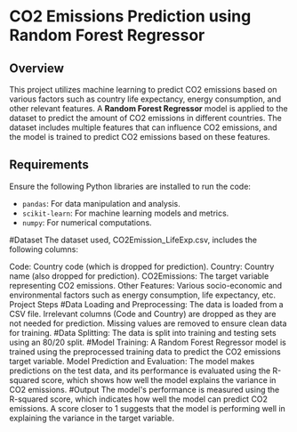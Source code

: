 # CO2 Emissions Prediction using Random Forest Regressor

## Overview

This project utilizes machine learning to predict CO2 emissions based on various factors such as country life expectancy, energy consumption, and other relevant features. A **Random Forest Regressor** model is applied to the dataset to predict the amount of CO2 emissions in different countries. The dataset includes multiple features that can influence CO2 emissions, and the model is trained to predict CO2 emissions based on these features.

## Requirements

Ensure the following Python libraries are installed to run the code:

- `pandas`: For data manipulation and analysis.
- `scikit-learn`: For machine learning models and metrics.
- `numpy`: For numerical computations.

#Dataset
The dataset used, CO2Emission_LifeExp.csv, includes the following columns:

Code: Country code (which is dropped for prediction).
Country: Country name (also dropped for prediction).
CO2Emissions: The target variable representing CO2 emissions.
Other Features: Various socio-economic and environmental factors such as energy consumption, life expectancy, etc.
Project Steps
#Data Loading and Preprocessing:
The data is loaded from a CSV file.
Irrelevant columns (Code and Country) are dropped as they are not needed for prediction.
Missing values are removed to ensure clean data for training.
#Data Splitting:
The data is split into training and testing sets using an 80/20 split.
#Model Training:
A Random Forest Regressor model is trained using the preprocessed training data to predict the CO2 emissions target variable.
Model Prediction and Evaluation:
The model makes predictions on the test data, and its performance is evaluated using the R-squared score, which shows how well the model explains the variance in CO2 emissions.
#Output
The model's performance is measured using the R-squared score, which indicates how well the model can predict CO2 emissions. A score closer to 1 suggests that the model is performing well in explaining the variance in the target variable.
